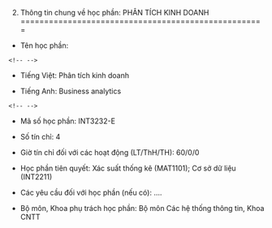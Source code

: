 2. Thông tin chung về học phần: PHÂN TÍCH KINH DOANH
====================================================

-   Tên học phần:

```{=html}
<!-- -->
```
-   Tiếng Việt: Phân tích kinh doanh

-   Tiếng Anh: Business analytics

```{=html}
<!-- -->
```
-   Mã số học phần: INT3232-E

-   Số tín chỉ: 4

-   Giờ tín chỉ đối với các hoạt động (LT/ThH/TH): 60/0/0

-   Học phần tiên quyết: Xác suất thống kê (MAT1101); Cơ sở dữ liệu
    (INT2211)

-   Các yêu cầu đối với học phần (nếu có): \....

-   Bộ môn, Khoa phụ trách học phần: Bộ môn Các hệ thống thông tin, Khoa
    CNTT

